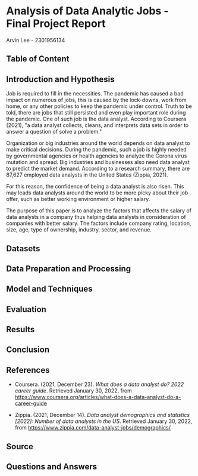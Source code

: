 # Analysis of Data Analytic Jobs - Final Project Report

Arvin Lee - 2301956134

## Table of Content

## Introduction and Hypothesis

Job is required to fill in the necessities. The pandemic has caused a bad impact on numerous of jobs, this is caused by the lock-downs, work from home, or any other policies to keep the pandemic under control. Truth to be told, there are jobs that still persisted and even play important role during the pandemic. One of such job is the data analyst. According to Coursera (2021), "a data analyst collects, cleans, and interprets data sets in order to answer a question of solve a problem."

Organization or big industries around the world depends on data analyst to make critical decisions. During the pandemic, such a job is highly needed by governmental agencies or health agencies to analyze the Corona virus mutation and spread. Big industries and businesses also need data analyst to predict the market demand. According to a research summary, there are 87,627 employed data analysts in the United States (Zippia, 2021).

For this reason, the confidence of being a data analyst is also risen. This may leads data analysts around the world to be more picky about their job offer, such as better working environment or higher salary.

The purpose of this paper is to analyze the factors that affects the salary of data analysts in a company thus helping data analysts in consideration of companies with better salary. The factors include company rating, location, size, age, type of ownership, industry, sector, and revenue.

## Datasets



## Data Preparation and Processing

## Model and Techniques

## Evaluation

## Results

## Conclusion

## References

- Coursera. (2021, December 23). *What does a data analyst do? 2022 career guide*. Retrieved January 30, 2022, from https://www.coursera.org/articles/what-does-a-data-analyst-do-a-career-guide

- Zippia. (2021, December 14). *Data analyst demographics and statistics [2022]: Number of data analysts in the US*. Retrieved January 30, 2022, from https://www.zippia.com/data-analyst-jobs/demographics/

## Source

## Questions and Answers

